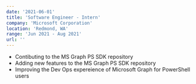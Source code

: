 ```yaml
---
date: '2021-06-01'
title: 'Software Engineer - Intern'
company: 'Microsoft Corporation'
location: 'Redmond, WA'
range: 'Jun 2021 - Aug 2021'
url: ''
---
```


- Contibuting to the MS Graph PS SDK repository
- Adding new features to the MS Graph PS SDK repository
- Improving the Dev Ops expereience of Microsoft Graph for PowerShell users
